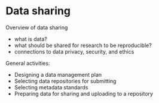 # Data sharing

Overview of data sharing
- what is data?
- what should be shared for research to be reproducible?
- connections to data privacy, security, and ethics

General activities:
- Designing a data management plan
- Selecting data repositories for submitting
- Selecting metadata standards
- Preparing data for sharing and uploading to a repository
